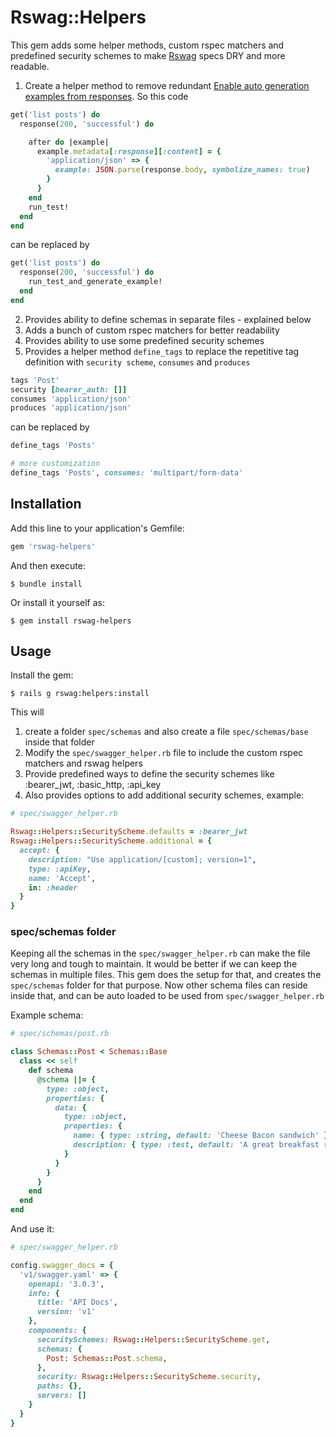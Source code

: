 # Rswag::Helpers

This gem adds some helper methods, custom rspec matchers and predefined security schemes to make [Rswag](https://github.com/rswag/rswag) specs DRY and more readable.

  1. Create a helper method to remove redundant [Enable auto generation examples from responses](https://github.com/rswag/rswag#enable-auto-generation-examples-from-responses). So this code

  ```ruby
  get('list posts') do
    response(200, 'successful') do

      after do |example|
        example.metadata[:response][:content] = {
          'application/json' => {
            example: JSON.parse(response.body, symbolize_names: true)
          }
        }
      end
      run_test!
    end
  end
  ```

  can be replaced by

  ```ruby
  get('list posts') do
    response(200, 'successful') do
      run_test_and_generate_example!
    end
  end
  ```

  2. Provides ability to define schemas in separate files - explained below
  3. Adds a bunch of custom rspec matchers for better readability
  4. Provides ability to use some predefined security schemes
  5. Provides a helper method `define_tags` to replace the repetitive tag definition with `security scheme`, `consumes` and `produces`

  ```ruby
  tags 'Post'
  security [bearer_auth: []]
  consumes 'application/json'
  produces 'application/json'
  ```

  can be replaced by

  ```ruby
  define_tags 'Posts'

  # more customization
  define_tags 'Posts', consumes: 'multipart/form-data'
  ```

## Installation

Add this line to your application's Gemfile:

```ruby
gem 'rswag-helpers'
```

And then execute:

    $ bundle install

Or install it yourself as:

    $ gem install rswag-helpers

## Usage

Install the gem:

    $ rails g rswag:helpers:install

This will 

  1. create a folder `spec/schemas` and also create a file `spec/schemas/base` inside that folder
  2. Modify the `spec/swagger_helper.rb` file to include the custom rspec matchers and rswag helpers
  3. Provide predefined ways to define the security schemes like :bearer_jwt, :basic_http, :api_key
  4. Also provides options to add additional security schemes, example:

  ```ruby
  # spec/swagger_helper.rb

  Rswag::Helpers::SecurityScheme.defaults = :bearer_jwt
  Rswag::Helpers::SecurityScheme.additional = {
    accept: {
      description: "Use application/[custom]; version=1",
      type: :apiKey,
      name: 'Accept',
      in: :header
    }
  }
  ```

### spec/schemas folder

Keeping all the schemas in the `spec/swagger_helper.rb` can make the file very long and tough to maintain. It would be better
if we can keep the schemas in multiple files. This gem does the setup for that, and creates the `spec/schemas` folder for that purpose. Now other schema files can reside inside that, and can be auto loaded to be used from `spec/swagger_helper.rb`

Example schema:

  ```ruby
  # spec/schemas/post.rb

  class Schemas::Post < Schemas::Base
    class << self
      def schema
        @schema ||= {
          type: :object,
          properties: {
            data: {
              type: :object,
              properties: {
                name: { type: :string, default: 'Cheese Bacon sandwich' },
                description: { type: :test, default: 'A great breakfast recipe!' },
              }
            }
          }
        }
      end
    end
  end
  ```

And use it:

  ```ruby
  # spec/swagger_helper.rb
  
  config.swagger_docs = {
    'v1/swagger.yaml' => {
      openapi: '3.0.3',
      info: {
        title: 'API Docs',
        version: 'v1'
      },
      components: {
        securitySchemes: Rswag::Helpers::SecurityScheme.get,
        schemas: {
          Post: Schemas::Post.schema,
        },
        security: Rswag::Helpers::SecurityScheme.security,
        paths: {},
        servers: []
      }
    }
  }
  ```
